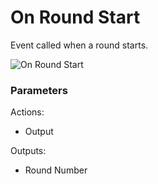 # On Round Start



Event called when a round starts.

![On Round Start](../../.gitbook/assets/images/scripting/events/onroundstart.png)

### Parameters

Actions:

- Output

Outputs:

- Round Number
